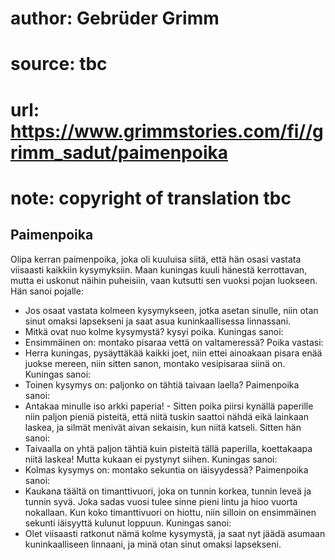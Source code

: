 # author: Gebrüder Grimm
# source: tbc
# url: https://www.grimmstories.com/fi//grimm_sadut/paimenpoika
# note: copyright of translation tbc

## Paimenpoika 

Olipa kerran paimenpoika, joka oli kuuluisa siitä, että hän osasi
vastata viisaasti kaikkiin kysymyksiin. Maan kuningas kuuli hänestä
kerrottavan, mutta ei uskonut näihin puheisiin, vaan kutsutti sen vuoksi
pojan luokseen. Hän sanoi pojalle:
- Jos osaat vastata kolmeen kysymykseen, jotka asetan sinulle, niin otan
sinut omaksi lapsekseni ja saat asua kuninkaallisessa linnassani.
- Mitkä ovat nuo kolme kysymystä? kysyi poika.
Kuningas sanoi:
- Ensimmäinen on: montako pisaraa vettä on valtameressä?
Poika vastasi:
- Herra kuningas, pysäyttäkää kaikki joet, niin ettei ainoakaan pisara
enää juokse mereen, niin sitten sanon, montako vesipisaraa siinä on.
Kuningas sanoi:
- Toinen kysymys on: paljonko on tähtiä taivaan laella?
Paimenpoika sanoi:
- Antakaa minulle iso arkki paperia! - Sitten poika piirsi kynällä
paperille niin paljon pieniä pisteitä, että niitä tuskin saattoi nähdä
eikä lainkaan laskea, ja silmät menivät aivan sekaisin, kun niitä
katseli. Sitten hän sanoi:
- Taivaalla on yhtä paljon tähtiä kuin pisteitä tällä paperilla,
koettakaapa niitä laskea!
Mutta kukaan ei pystynyt siihen. Kuningas sanoi:
- Kolmas kysymys on: montako sekuntia on iäisyydessä?
Paimenpoika sanoi:
- Kaukana täältä on timanttivuori, joka on tunnin korkea, tunnin leveä
ja tunnin syvä. Joka sadas vuosi tulee sinne pieni lintu ja hioo vuorta
nokallaan. Kun koko timanttivuori on hiottu, niin silloin on ensimmäinen
sekunti iäisyyttä kulunut loppuun.
Kuningas sanoi:
- Olet viisaasti ratkonut nämä kolme kysymystä, ja saat nyt jäädä
asumaan kuninkaalliseen linnaani, ja minä otan sinut omaksi lapsekseni.
